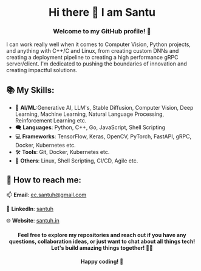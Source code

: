 <div align="center">
<h1>Hi there 👋 I am Santu</h1>
<h3> Welcome to my GitHub profile! 🦮</h3>
</div>

I can work really well when it comes to Computer Vision, Python projects, and anything with C++/C and Linux, from creating custom DNNs and creating a deployment pipeline to creating a high performance gRPC server/client. I'm dedicated to pushing the boundaries of innovation and creating impactful solutions.

<!-- ## 📈 My GitHub Stats:

<p align="center">

<!-- ![Santu's GitHub stats](https://github-readme-stats.vercel.app/api?username=sh-aidev&show_icons=true&theme=radical) -->

<!-- <img src="https://github-readme-stats.vercel.app/api?username=satyajitghana&show_icons=true&title_color=83a598&icon_color=fb4934&text_color=9f9f9f&bg_color=3c383c">

</p> -->

## 📚 My Skills:

- 🤖 **AI/ML**:Generative AI, LLM's, Stable Diffusion, Computer Vision, Deep Learning, Machine Learning, Natural Language Processing, Reinforcement Learning etc.
- 🗨️ **Languages**: Python, C++, Go, JavaScript, Shell Scripting
- 💻 **Frameworks**: TensorFlow, Keras, OpenCV, PyTorch, FastAPI, gRPC, Docker, Kubernetes etc.
- 🛠 **Tools**: Git, Docker, Kubernetes etc.
- 📌 **Others**: Linux, Shell Scripting, CI/CD, Agile etc.

## 🚀 How to reach me:
📫 **Email**: ec.santuh@gmail.com

🔗 **LinkedIn**: <a href="https://linkedin.com/in/santuh" target="_blank" rel="noopener noreferrer">santuh</a>

🌐 **Website**: <a href="https://santuh.in" target="_blank" rel="noopener noreferrer">santuh.in</a>

<div align="center">
<h4> Feel free to explore my repositories and reach out if you have any questions, collaboration ideas, or just want to chat about all things tech! Let's build amazing things together! 🚀🌟</h4>

<h4>Happy coding! 🎉</h4>
</div>

<!-- 🐦 **Twitter**: [twitter.com/santuh](www.twitter.com/santuh) -->
